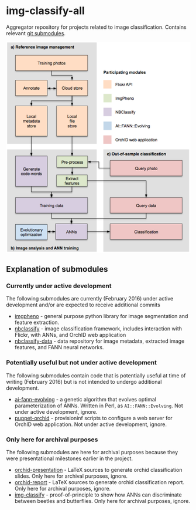 # img-classify-all
Aggregator repository for projects related to image classification. Contains relevant [git submodules](https://git-scm.com/book/en/v2/Git-Tools-Submodules).

![Project structure](structure.png)

## Explanation of submodules

### Currently under active development

The following submodules are currently (February 2016) under active development and/or
are expected to receive additional commits

- [imgpheno](https://github.com/naturalis/imgpheno) - general purpose python library for 
  image segmentation and feature extraction.
- [nbclassify](https://github.com/naturalis/nbclassify) - image classification framework,
  includes interaction with Flickr, with ANNs, and OrchID web application
- [nbclassify-data](https://github.com/naturalis/nbclassify-data) - data repository for
  image metadata, extracted image features, and FANN neural networks.

### Potentially useful but not under active development

The following submodules contain code that is potentially useful at time of writing (February
2016) but is not intended to undergo additional development.

- [ai-fann-evolving](https://github.com/naturalis/ai-fann-evolving) - a genetic algorithm that
  evolves optimal parameterization of ANNs. Written in Perl, as `AI::FANN::Evolving`. Not under 
  active development, ignore.
- [puppet-orchid](https://github.com/naturalis/puppet-orchid) - provisioninf scripts to configure
  a web server for OrchID web application. Not under active development, ignore.

### Only here for archival purposes

The following submodules are here for archival purposes because they were presentational
milestones earlier in the project.

- [orchid-presentation](https://github.com/figure002/orchid-presentation) - LaTeX sources to
 generate orchid classification slides. Only here for archival purposes, ignore.
- [orchid-report](https://github.com/naturalis/orchid-report) - LaTeX sources to generate 
  orchid classification report. Only here for archival purposes, ignore.
- [img-classify](https://github.com/rvosa/img-classify) - proof-of-principle to show how ANNs
  can discriminate between beetles and butterflies. Only here for archival purposes, ignore.
